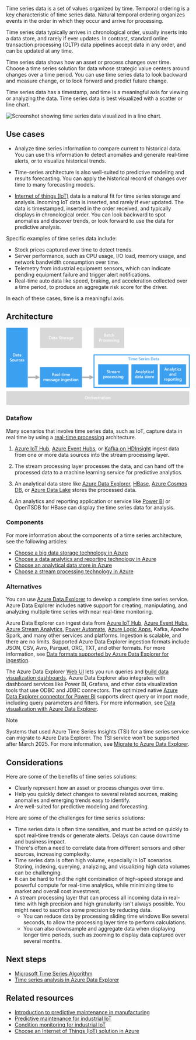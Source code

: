<!-- cSpell:ignore downsample TSDB -->
Time series data is a set of values organized by time. Temporal ordering is a key characteristic of time series data. Natural temporal ordering organizes events in the order in which they occur and arrive for processing. 

Time series data typically arrives in chronological order, usually inserts into a data store, and rarely if ever updates. In contrast, standard online transaction processing (OLTP) data pipelines accept data in any order, and can be updated at any time.

Time series data shows how an asset or process changes over time. Choose a time series solution for data whose strategic value centers around changes over a time period. You can use time series data to look backward and measure change, or to look forward and predict future change.

Time series data has a timestamp, and time is a meaningful axis for viewing or analyzing the data. Time series data is best visualized with a scatter or line chart.

![Screenshot showing time series data visualized in a line chart.](./images/time-series-chart.png)

## Use cases

- Analyze time series information to compare current to historical data. You can use this information to detect anomalies and generate real-time alerts, or to visualize historical trends.

- Time-series architecture is also well-suited to predictive modeling and results forecasting. You can apply the historical record of changes over time to many forecasting models.

- [Internet of things (IoT)](../big-data/index.yml#internet-of-things-iot) data is a natural fit for time series storage and analysis. Incoming IoT data is inserted, and rarely if ever updated. The data is timestamped, inserted in the order received, and typically displays in chronological order. You can look backward to spot anomalies and discover trends, or look forward to use the data for predictive analysis.

Specific examples of time series data include:

- Stock prices captured over time to detect trends.
- Server performance, such as CPU usage, I/O load, memory usage, and network bandwidth consumption over time.
- Telemetry from industrial equipment sensors, which can indicate pending equipment failure and trigger alert notifications.
- Real-time auto data like speed, braking, and acceleration collected over a time period, to produce an aggregate risk score for the driver.

In each of these cases, time is a meaningful axis.

## Architecture

![Screenshot showing typical time series data flow.](./images/time-series-insights.png)

### Dataflow

Many scenarios that involve time series data, such as IoT, capture data in real time by using a [real-time processing](../big-data/real-time-processing.yml) architecture.

1. [Azure IoT Hub](/azure/iot-hub), [Azure Event Hubs](/azure/event-hubs), or [Kafka on HDInsight](/azure/hdinsight/kafka/apache-kafka-introduction) ingest data from one or more data sources into the stream processing layer.

1. The stream processing layer processes the data, and can hand off the processed data to a machine learning service for predictive analytics.

1. An analytical data store like [Azure Data Explorer](/azure/data-explorer/time-series-analysis), [HBase](/azure/hdinsight/hbase/apache-hbase-overview), [Azure Cosmos DB](/azure/cosmos-db), or [Azure Data Lake](https://azure.microsoft.com/services/storage/data-lake-storage) stores the processed data.

1. An analytics and reporting application or service like [Power BI](https://powerbi.microsoft.com) or OpenTSDB for HBase can display the time series data for analysis.

### Components

For more information about the components of a time series architecture, see the following articles:

- [Choose a big data storage technology in Azure](../technology-choices/data-storage.md)
- [Choose a data analytics and reporting technology in Azure](../technology-choices/analysis-visualizations-reporting.md)
- [Choose an analytical data store in Azure](../technology-choices/analytical-data-stores.md)
- [Choose a stream processing technology in Azure](../technology-choices/stream-processing.md)

### Alternatives

You can use [Azure Data Explorer](https://azure.microsoft.com/services/data-explorer) to develop a complete time series service. Azure Data Explorer includes native support for creating, manipulating, and analyzing multiple time series with near real-time monitoring.

Azure Data Explorer can ingest data from [Azure IoT Hub](https://azure.microsoft.com/services/iot-hub), [Azure Event Hubs](https://azure.microsoft.com/services/event-hubs), [Azure Stream Analytics](https://azure.microsoft.com/services/stream-analytics), [Power Automate](https://powerautomate.microsoft.com), [Azure Logic Apps](https://azure.microsoft.com/services/logic-apps), Kafka, Apache Spark, and many other services and platforms. Ingestion is scalable, and there are no limits. Supported Azure Data Explorer ingestion formats include JSON, CSV, Avro, Parquet, ORC, TXT, and other formats. For more information, see [Data formats supported by Azure Data Explorer for ingestion](/azure/data-explorer/ingestion-supported-formats).

The Azure Data Explorer [Web UI](/azure/data-explorer/web-query-data) lets you run queries and [build data visualization dashboards](/azure/data-explorer/azure-data-explorer-dashboards). Azure Data Explorer also integrates with dashboard services like Power BI, Grafana, and other data visualization tools that use ODBC and JDBC connectors. The optimized native [Azure Data Explorer connector for Power BI](/azure/data-explorer/power-bi-connector) supports direct query or import mode, including query parameters and filters. For more information, see [Data visualization with Azure Data Explorer](/azure/data-explorer/viz-overview).

> [!NOTE]
> Systems that used Azure Time Series Insights (TSI) for a time series service can migrate to Azure Data Explorer. The TSI service won't be supported after March 2025. For more information, see [Migrate to Azure Data Explorer](/azure/time-series-insights/migration-to-adx).

## Considerations

Here are some of the benefits of time series solutions:

- Clearly represent how an asset or process changes over time.
- Help you quickly detect changes to several related sources, making anomalies and emerging trends easy to identify.
- Are well-suited for predictive modeling and forecasting.

Here are some of the challenges for time series solutions:

- Time series data is often time sensitive, and must be acted on quickly to spot real-time trends or generate alerts. Delays can cause downtime and business impact.
- There's often a need to correlate data from different sensors and other sources, increasing complexity.
- Time series data is often high volume, especially in IoT scenarios. Storing, indexing, querying, analyzing, and visualizing high data volumes can be challenging.
- It can be hard to find the right combination of high-speed storage and powerful compute for real-time analytics, while minimizing time to market and overall cost investment.
- A stream processing layer that can process all incoming data in real-time with high precision and high granularity isn't always possible. You might need to sacrifice some precision by reducing data.
  - You can reduce data by processing sliding time windows like several seconds, to allow the processing layer time to perform calculations.
  - You can also downsample and aggregate data when displaying longer time periods, such as zooming to display data captured over several months.

## Next steps

- [Microsoft Time Series Algorithm](/analysis-services/data-mining/microsoft-time-series-algorithm)
- [Time series analysis in Azure Data Explorer](/azure/data-explorer/time-series-analysis)

## Related resources

- [Introduction to predictive maintenance in manufacturing](../../industries/manufacturing/predictive-maintenance-overview.yml)
- [Predictive maintenance for industrial IoT](../../solution-ideas/articles/iot-predictive-maintenance.yml)
- [Condition monitoring for industrial IoT](../../solution-ideas/articles/condition-monitoring.yml)
- [Choose an Internet of Things (IoT) solution in Azure](../../example-scenario/iot/iot-central-iot-hub-cheat-sheet.yml)
